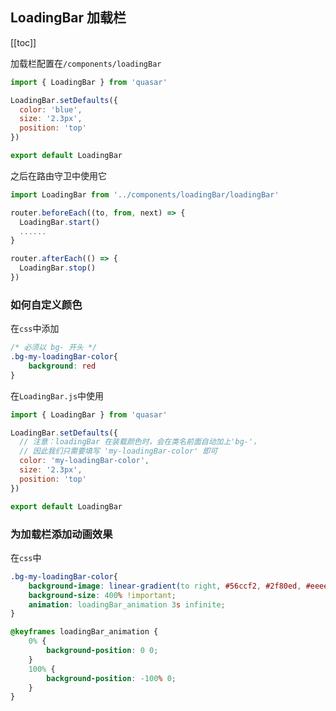 ## LoadingBar 加载栏

[[toc]]

加载栏配置在```/components/loadingBar```
```js
import { LoadingBar } from 'quasar'

LoadingBar.setDefaults({
  color: 'blue',
  size: '2.3px',
  position: 'top'
})

export default LoadingBar
```
之后在路由守卫中使用它
```js
import LoadingBar from '../components/loadingBar/loadingBar'

router.beforeEach((to, from, next) => {
  LoadingBar.start()
  ......
}

router.afterEach(() => {
  LoadingBar.stop()
})
```
### 如何自定义颜色
在```css```中添加
```css
/* 必须以 bg- 开头 */
.bg-my-loadingBar-color{
    background: red
}
```
在```LoadingBar.js```中使用
```js
import { LoadingBar } from 'quasar'

LoadingBar.setDefaults({
  // 注意：loadingBar 在装载颜色时，会在类名前面自动加上'bg-'，
  // 因此我们只需要填写 'my-loadingBar-color' 即可
  color: 'my-loadingBar-color',
  size: '2.3px',
  position: 'top'
})

export default LoadingBar
```
### 为加载栏添加动画效果
在```css```中
```css
.bg-my-loadingBar-color{
    background-image: linear-gradient(to right, #56ccf2, #2f80ed, #eeeeee) !important;
    background-size: 400% !important;
    animation: loadingBar_animation 3s infinite;
}

@keyframes loadingBar_animation {
    0% {
        background-position: 0 0;
    }
    100% {
        background-position: -100% 0;
    }
}
```
